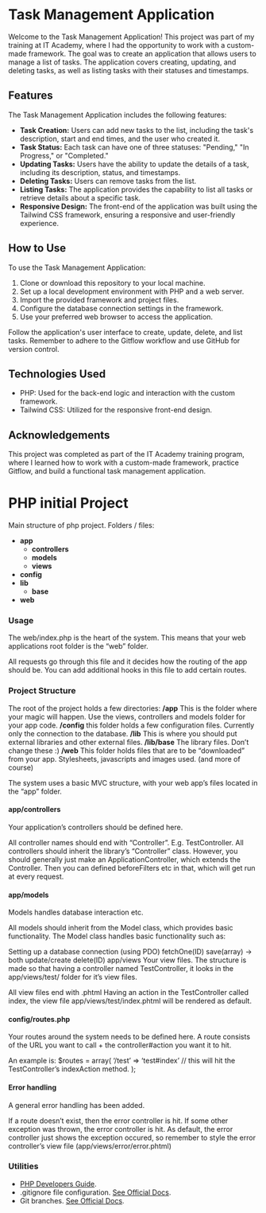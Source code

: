 # Task Management Application

Welcome to the Task Management Application! This project was part of my training at IT Academy, where I had the opportunity to work with a custom-made framework. The goal was to create an application that allows users to manage a list of tasks. The application covers creating, updating, and deleting tasks, as well as listing tasks with their statuses and timestamps.

## Features

The Task Management Application includes the following features:

- **Task Creation:** Users can add new tasks to the list, including the task's description, start and end times, and the user who created it.
- **Task Status:** Each task can have one of three statuses: "Pending," "In Progress," or "Completed."
- **Updating Tasks:** Users have the ability to update the details of a task, including its description, status, and timestamps.
- **Deleting Tasks:** Users can remove tasks from the list.
- **Listing Tasks:** The application provides the capability to list all tasks or retrieve details about a specific task.
- **Responsive Design:** The front-end of the application was built using the Tailwind CSS framework, ensuring a responsive and user-friendly experience.

## How to Use

To use the Task Management Application:

1. Clone or download this repository to your local machine.
2. Set up a local development environment with PHP and a web server.
3. Import the provided framework and project files.
4. Configure the database connection settings in the framework.
5. Use your preferred web browser to access the application.

Follow the application's user interface to create, update, delete, and list tasks. Remember to adhere to the Gitflow workflow and use GitHub for version control.

## Technologies Used

- PHP: Used for the back-end logic and interaction with the custom framework.
- Tailwind CSS: Utilized for the responsive front-end design.

## Acknowledgements

This project was completed as part of the IT Academy training program, where I learned how to work with a custom-made framework, practice Gitflow, and build a functional task management application.

# PHP initial Project
Main structure of php project. Folders / files:
- **app**
  - **controllers**
  - **models**
  - **views**
- **config**
- **lib**
  - **base**
- **web**

### Usage

The web/index.php is the heart of the system.
This means that your web applications root folder is the “web” folder.

All requests go through this file and it decides how the routing of the app
should be.
You can add additional hooks in this file to add certain routes.

### Project Structure

The root of the project holds a few directories:
**/app** This is the folder where your magic will happen. Use the views, controllers and models folder for your app code.
**/config** this folder holds a few configuration files. Currently only the connection to the database.
**/lib** This is where you should put external libraries and other external files.
**/lib/base** The library files. Don’t change these :)
**/web** This folder holds files that are to be “downloaded” from your app. Stylesheets, javascripts and images used. (and more of course)

The system uses a basic MVC structure, with your web app’s files located in the
“app” folder.

#### app/controllers
Your application’s controllers should be defined here.

All controller names should end with “Controller”. E.g. TestController.
All controllers should inherit the library’s “Controller” class.
However, you should generally just make an ApplicationController, which extends
the Controller. Then you can defined beforeFilters etc in that, which will get run
at every request.

#### app/models
Models handles database interaction etc.

All models should inherit from the Model class, which provides basic functionality.
The Model class handles basic functionality such as:

Setting up a database connection (using PDO)
fetchOne(ID)
save(array) → both update/create
delete(ID)
app/views
Your view files.
The structure is made so that having a controller named TestController, it looks
in the app/views/test/ folder for it’s view files.

All view files end with .phtml
Having an action in the TestController called index, the view file
app/views/test/index.phtml will be rendered as default.

#### config/routes.php
Your routes around the system needs to be defined here.
A route consists of the URL you want to call + the controller#action you want it
to hit.

An example is:
$routes = array(
‘/test’ => ‘test#index’ // this will hit the TestController’s indexAction method.
);

#### Error handling
A general error handling has been added.

If a route doesn’t exist, then the error controller is hit.
If some other exception was thrown, the error controller is hit.
As default, the error controller just shows the exception occured, so remember
to style the error controller’s view file (app/views/error/error.phtml)

### Utilities
- [PHP Developers Guide](https://www.php.net/manual/en/index.php).
- .gitignore file configuration. [See Official Docs](https://docs.github.com/en/get-started/getting-started-with-git/ignoring-files).
- Git branches. [See Official Docs](https://git-scm.com/book/en/v2/Git-Branching-Branches-in-a-Nutshell).
